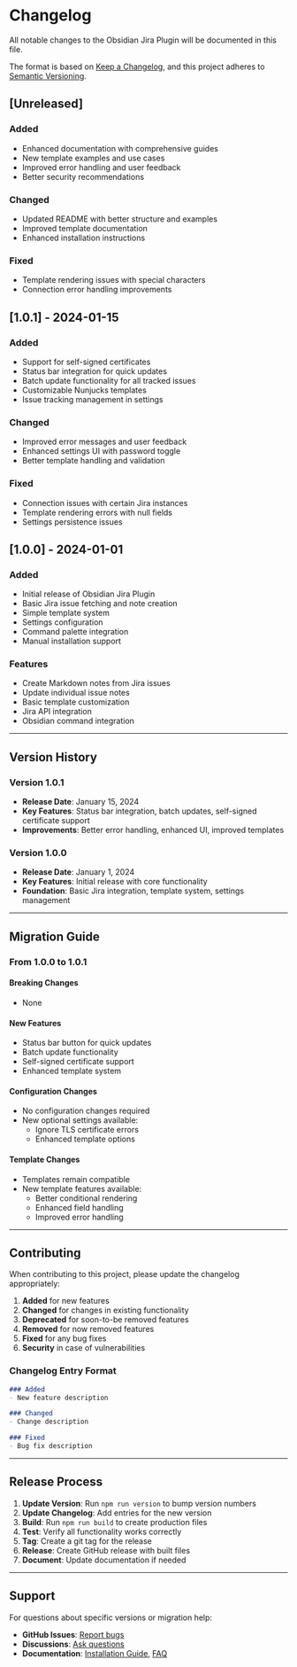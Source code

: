 # Changelog

All notable changes to the Obsidian Jira Plugin will be documented in this file.

The format is based on [Keep a Changelog](https://keepachangelog.com/en/1.0.0/),
and this project adheres to [Semantic Versioning](https://semver.org/spec/v2.0.0.html).

## [Unreleased]

### Added
- Enhanced documentation with comprehensive guides
- New template examples and use cases
- Improved error handling and user feedback
- Better security recommendations

### Changed
- Updated README with better structure and examples
- Improved template documentation
- Enhanced installation instructions

### Fixed
- Template rendering issues with special characters
- Connection error handling improvements

## [1.0.1] - 2024-01-15

### Added
- Support for self-signed certificates
- Status bar integration for quick updates
- Batch update functionality for all tracked issues
- Customizable Nunjucks templates
- Issue tracking management in settings

### Changed
- Improved error messages and user feedback
- Enhanced settings UI with password toggle
- Better template handling and validation

### Fixed
- Connection issues with certain Jira instances
- Template rendering errors with null fields
- Settings persistence issues

## [1.0.0] - 2024-01-01

### Added
- Initial release of Obsidian Jira Plugin
- Basic Jira issue fetching and note creation
- Simple template system
- Settings configuration
- Command palette integration
- Manual installation support

### Features
- Create Markdown notes from Jira issues
- Update individual issue notes
- Basic template customization
- Jira API integration
- Obsidian command integration

---

## Version History

### Version 1.0.1
- **Release Date**: January 15, 2024
- **Key Features**: Status bar integration, batch updates, self-signed certificate support
- **Improvements**: Better error handling, enhanced UI, improved templates

### Version 1.0.0
- **Release Date**: January 1, 2024
- **Key Features**: Initial release with core functionality
- **Foundation**: Basic Jira integration, template system, settings management

---

## Migration Guide

### From 1.0.0 to 1.0.1

#### Breaking Changes
- None

#### New Features
- Status bar button for quick updates
- Batch update functionality
- Self-signed certificate support
- Enhanced template system

#### Configuration Changes
- No configuration changes required
- New optional settings available:
  - Ignore TLS certificate errors
  - Enhanced template options

#### Template Changes
- Templates remain compatible
- New template features available:
  - Better conditional rendering
  - Enhanced field handling
  - Improved error handling

---

## Contributing

When contributing to this project, please update the changelog appropriately:

1. **Added** for new features
2. **Changed** for changes in existing functionality
3. **Deprecated** for soon-to-be removed features
4. **Removed** for now removed features
5. **Fixed** for any bug fixes
6. **Security** in case of vulnerabilities

### Changelog Entry Format

```markdown
### Added
- New feature description

### Changed
- Change description

### Fixed
- Bug fix description
```

---

## Release Process

1. **Update Version**: Run `npm run version` to bump version numbers
2. **Update Changelog**: Add entries for the new version
3. **Build**: Run `npm run build` to create production files
4. **Test**: Verify all functionality works correctly
5. **Tag**: Create a git tag for the release
6. **Release**: Create GitHub release with built files
7. **Document**: Update documentation if needed

---

## Support

For questions about specific versions or migration help:

- **GitHub Issues**: [Report bugs](https://github.com/maksim77/obsidian-jira/issues)
- **Discussions**: [Ask questions](https://github.com/maksim77/obsidian-jira/discussions)
- **Documentation**: [Installation Guide](docs/INSTALLATION.md), [FAQ](docs/FAQ.md)